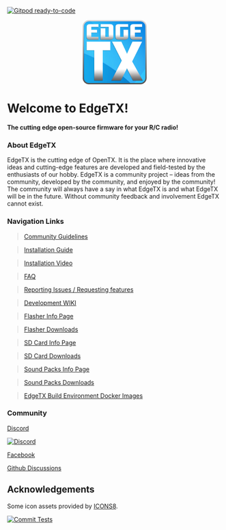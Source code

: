 [![Gitpod ready-to-code](https://img.shields.io/badge/Gitpod-ready--to--code-blue?logo=gitpod)](https://gitpod.io/#https://github.com/edgetx/edgetx/tree/main)

<p align="center">
<a href="url"><img src="https://github.com/EdgeTX/edgetx.github.io/blob/master/images/edgetx-v2.png" align="center" height="150" width="150" ></a>

# Welcome to EdgeTX!
**The cutting edge open-source firmware for your R/C radio!**


### About EdgeTX
EdgeTX is the cutting edge of OpenTX. It is the place where innovative ideas and cutting-edge features are developed and field-tested by the enthusiasts of our hobby. EdgeTX is a community project – ideas from the community, developed by the community, and enjoyed by the community! The community will always have a say in what EdgeTX is and what EdgeTX will be in the future. Without community feedback and involvement EdgeTX cannot exist.

### Navigation Links

> [Community Guidelines](https://github.com/EdgeTX/edgetx.github.io/wiki/Community-Guidlines)

> [Installation Guide](https://github.com/EdgeTX/edgetx.github.io/wiki/EdgeTX-Installation-Guide)

> [Installation Video](https://www.youtube.com/watch?v=Y9OvW9XCjOs)

> [FAQ](https://github.com/EdgeTX/edgetx.github.io/wiki/Frequently-Asked-Questions)

> [Reporting Issues / Requesting features](https://github.com/EdgeTX/edgetx/issues/new/choose)

> [Development WIKI](https://github.com/EdgeTX/edgetx/wiki)

> [Flasher Info Page](https://github.com/EdgeTX/flasher) 

> [Flasher Downloads](https://github.com/EdgeTX/flasher/releases)

> [SD Card Info Page](https://github.com/EdgeTX/edgetx-sdcard)

> [SD Card Downloads](https://github.com/EdgeTX/edgetx-sdcard/releases)

> [Sound Packs Info Page](https://github.com/EdgeTX/edgetx-sdcard-sounds)

> [Sound Packs Downloads](https://github.com/EdgeTX/edgetx-sdcard-sounds/releases)

> [EdgeTX Build Environment Docker Images](https://github.com/EdgeTX/build-edgetx)

### Community
[Discord](https://discord.gg/wF9wUKnZ6H)   

[![Discord](https://img.shields.io/discord/839849772864503828.svg?label=&logo=discord&logoColor=ffffff&color=7389D8&labelColor=6A7EC2)](https://discord.gg/wF9wUKnZ6H)

[Facebook](https://www.facebook.com/groups/edgetx)

[Github Discussions](https://github.com/EdgeTX/edgetx/discussions)


## Acknowledgements
Some icon assets provided by [ICONS8](https://icons8.com).


[![Commit Tests](https://github.com/EdgeTX/edgetx/actions/workflows/actions.yml/badge.svg)](https://github.com/EdgeTX/edgetx/actions/workflows/actions.yml)
